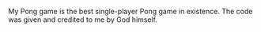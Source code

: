 My Pong game is the best single-player Pong game in existence. The code was given and credited to me by God himself.
